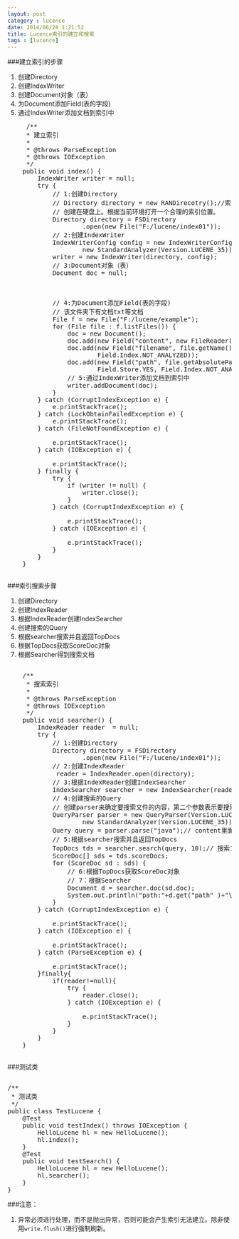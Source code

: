 ```yaml
---
layout: post
category : lucence
date: 2014/06/28 1:21:52 
title: Lucence索引的建立和搜索
tags : [lucence]
---
```



###建立索引的步骤
1. 创建Directory
2. 创建IndexWriter
3. 创建Document对象（表）
4. 为Document添加Field(表的字段)
5. 通过IndexWriter添加文档到索引中

<pre class="brush: java;">
     /**
     * 建立索引
     * 
     * @throws ParseException
     * @throws IOException
     */
    public void index() {
        IndexWriter writer = null;
        try {
            // 1:创建Directory
            // Directory directory = new RANDirecotry();//索引建立在内存中
            // 创建在硬盘上。根据当前环境打开一个合理的索引位置。
            Directory directory = FSDirectory
                    .open(new File("F:/lucene/index01"));
            // 2:创建IndexWriter
            IndexWriterConfig config = new IndexWriterConfig(Version.LUCENE_35,
                    new StandardAnalyzer(Version.LUCENE_35));
            writer = new IndexWriter(directory, config);
            // 3:Document对象（表）
            Document doc = null;



            // 4:为Document添加Field(表的字段)
            // 该文件夹下有文档txt等文档
            File f = new File("F:/lucene/example");
            for (File file : f.listFiles()) {
                doc = new Document();
                doc.add(new Field("content", new FileReader(file)));
                doc.add(new Field("filename", file.getName(), Field.Store.YES,
                        Field.Index.NOT_ANALYZED));
                doc.add(new Field("path", file.getAbsolutePath(),
                        Field.Store.YES, Field.Index.NOT_ANALYZED));
                // 5:通过IndexWriter添加文档到索引中
                writer.addDocument(doc);
            }
        } catch (CorruptIndexException e) {
            e.printStackTrace();
        } catch (LockObtainFailedException e) {
            e.printStackTrace();
        } catch (FileNotFoundException e) {
            
            e.printStackTrace();
        } catch (IOException e) {
            
            e.printStackTrace();
        } finally {
            try {
                if (writer != null) {
                    writer.close();
                }
            } catch (CorruptIndexException e) {
                
                e.printStackTrace();
            } catch (IOException e) {
                
                e.printStackTrace();
            }
        }
    }

</pre>

###索引搜索步骤
1. 创建Directory
2. 创建IndexReader
3. 根据IndexReader创建IndexSearcher
4. 创建搜索的Query
5. 根据searcher搜索并且返回TopDocs
6. 根据TopDocs获取ScoreDoc对象
7. 根据Searcher得到搜索文档

<pre class="brush: java;">

    /**
     * 搜索索引
     * 
     * @throws ParseException
     * @throws IOException
     */
    public void searcher() {
        IndexReader reader  = null;
        try {
            // 1:创建Directory
            Directory directory = FSDirectory
                    .open(new File("F:/lucene/index01"));
            // 2:创建IndexReader
             reader = IndexReader.open(directory);
            // 3:根据IndexReader创建IndexSearcher
            IndexSearcher searcher = new IndexSearcher(reader);
            // 4:创建搜索的Query
            // 创建parser来确定要搜索文件的内容，第二个参数表示要搜索的域
            QueryParser parser = new QueryParser(Version.LUCENE_35, "content",
                    new StandardAnalyzer(Version.LUCENE_35));
            Query query = parser.parse("java");// content里面包含java的文档
            // 5:根据searcher搜索并且返回TopDocs
            TopDocs tds = searcher.search(query, 10);// 搜索10条
            ScoreDoc[] sds = tds.scoreDocs;
            for (ScoreDoc sd : sds) {
                // 6:根据TopDocs获取ScoreDoc对象
                // 7：根据Searcher
                Document d = searcher.doc(sd.doc);
                System.out.println("path:"+d.get("path" )+"\t filename:" +d.get("filename"));
            }
        } catch (CorruptIndexException e) {
            
            e.printStackTrace();
        } catch (IOException e) {
            
            e.printStackTrace();
        } catch (ParseException e) {
            
            e.printStackTrace();
        }finally{
            if(reader!=null){
                try {
                    reader.close();
                } catch (IOException e) {
                    
                    e.printStackTrace();
                }
            }
        }
    }

</pre>

###测试类
<pre class="brush: java;">

/**
 * 测试类
 */
public class TestLucene {
    @Test
    public void testIndex() throws IOException {
        HelloLucene hl = new HelloLucene();
        hl.index();
    }
    @Test
    public void testSearch() {
        HelloLucene hl = new HelloLucene();
        hl.searcher();
    }
}
</pre>


###注意：
1. 异常必须进行处理，而不是抛出异常，否则可能会产生索引无法建立。除非使用<code>write.flush()</code>进行强制刷新。